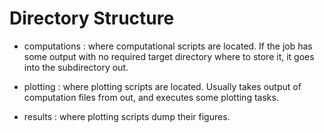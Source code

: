 # Directory Structure

- computations : where computational scripts are located. If the job has some output with no required target directory where to store it, it goes into the subdirectory out.

- plotting : where plotting scripts are located. Usually takes output of computation files from out, and executes some plotting tasks.

- results : where plotting scripts dump their figures. 